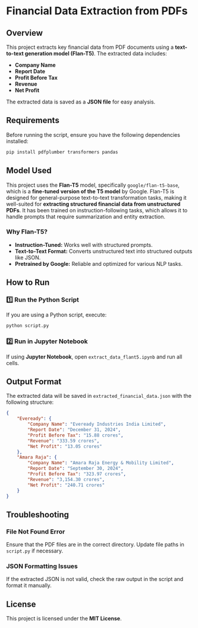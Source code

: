 # Financial Data Extraction from PDFs

## Overview
This project extracts key financial data from PDF documents using a **text-to-text generation model (Flan-T5)**. The extracted data includes:
- **Company Name**
- **Report Date**
- **Profit Before Tax**
- **Revenue**
- **Net Profit**

The extracted data is saved as a **JSON file** for easy analysis.

## Requirements
Before running the script, ensure you have the following dependencies installed:

```bash
pip install pdfplumber transformers pandas
```

## Model Used
This project uses the **Flan-T5** model, specifically `google/flan-t5-base`, which is a **fine-tuned version of the T5 model** by Google. Flan-T5 is designed for general-purpose text-to-text transformation tasks, making it well-suited for **extracting structured financial data from unstructured PDFs**. It has been trained on instruction-following tasks, which allows it to handle prompts that require summarization and entity extraction.

### Why Flan-T5?
- **Instruction-Tuned:** Works well with structured prompts.
- **Text-to-Text Format:** Converts unstructured text into structured outputs like JSON.
- **Pretrained by Google:** Reliable and optimized for various NLP tasks.

## How to Run
### 1️⃣ Run the Python Script
If you are using a Python script, execute:
```bash
python script.py
```

### 2️⃣ Run in Jupyter Notebook
If using **Jupyter Notebook**, open `extract_data_flant5.ipynb` and run all cells.

## Output Format
The extracted data will be saved in `extracted_financial_data.json` with the following structure:

```json
{
    "Eveready": {
        "Company Name": "Eveready Industries India Limited",
        "Report Date": "December 31, 2024",
        "Profit Before Tax": "15.88 crores",
        "Revenue": "333.59 crores",
        "Net Profit": "13.05 crores"
    },
    "Amara Raja": {
        "Company Name": "Amara Raja Energy & Mobility Limited",
        "Report Date": "September 30, 2024",
        "Profit Before Tax": "323.97 crores",
        "Revenue": "3,154.30 crores",
        "Net Profit": "240.71 crores"
    }
}
```

## Troubleshooting
### File Not Found Error
Ensure that the PDF files are in the correct directory. Update file paths in `script.py` if necessary.

### JSON Formatting Issues
If the extracted JSON is not valid, check the raw output in the script and format it manually.

## License
This project is licensed under the **MIT License**.


